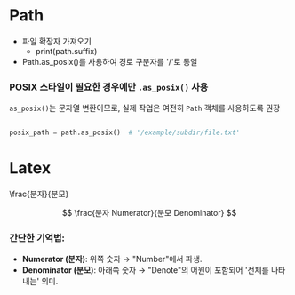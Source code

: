 # Path

- 파일 확장자 가져오기
    - print(path.suffix)
- Path.as_posix()를 사용하여 경로 구분자를 '/'로 통일

### **POSIX 스타일이 필요한 경우에만 `.as_posix()` 사용**

`as_posix()`는 문자열 변환이므로, 실제 작업은 여전히 `Path` 객체를 사용하도록 권장

```python

posix_path = path.as_posix()  # '/example/subdir/file.txt'

```

# Latex

\frac{분자}{분모}

$$
\frac{분자 Numerator}{분모 Denominator}
$$

### 간단한 기억법:

- **Numerator (분자)**: 위쪽 숫자 → "Number"에서 파생.
- **Denominator (분모)**: 아래쪽 숫자 → "Denote"의 어원이 포함되어 '전체를 나타내는' 의미.